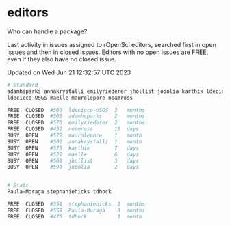 # editors

Who can handle a package?

Last activity in issues assigned to rOpenSci editors, searched first in open
issues and then in closed issues. Editors with no open issues are FREE, even if
they also have no closed issue.


Updated on Wed Jun 21 12:32:57 UTC 2023

```bash
# Standard
adamhsparks annakrystalli emilyriederer jhollist jooolia karthik ldecicco
ldecicco-USGS maelle maurolepore noamross

FREE  CLOSED  #560  ldecicco-USGS  3   months
FREE  CLOSED  #566  adamhsparks    2   months
FREE  CLOSED  #576  emilyriederer  2   months
FREE  CLOSED  #452  noamross       15  days
BUSY  OPEN    #572  maurolepore    1   month
BUSY  OPEN    #502  annakrystalli  1   month
BUSY  OPEN    #575  karthik        7   days
BUSY  OPEN    #522  maelle         6   days
BUSY  OPEN    #568  jhollist       3   days
BUSY  OPEN    #590  jooolia        2   days


# Stats
Paula-Moraga stephaniehicks tdhock

FREE  CLOSED  #551  stephaniehicks  3  months
FREE  CLOSED  #559  Paula-Moraga    3  months
FREE  CLOSED  #475  tdhock          1  month
```
